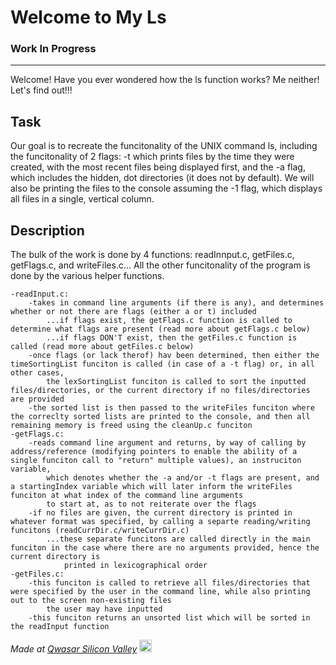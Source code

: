 # Welcome to My Ls
### Work In Progress
***
Welcome! Have you ever wondered how the ls function works? Me neither! Let's find out!!!
## Task
Our goal is to recreate the funcitonality of the UNIX command ls, including the funcitonality of 2 flags: -t which prints files by the time they were created, with the
most recent files being displayed first, and the -a flag, which includes the hidden, dot directories (it does not by default). We will also be printing the files to the console
assuming the -1 flag, which displays all files in a single, vertical column. 


## Description
The bulk of the work is done by 4 functions: readInnput.c, getFiles.c, getFlags.c, and writeFiles.c... All the other funcitonality of the program is done by the various helper functions. 

    -readInput.c:
        -takes in command line arguments (if there is any), and determines whether or not there are flags (either a or t) included
            ...if flags exist, the getFlags.c function is called to determine what flags are present (read more about getFlags.c below)
            ...if flags DON'T exist, then the getFiles.c function is called (read more about getFiles.c below)
        -once flags (or lack therof) hav been determined, then either the timeSortingList funciton is called (in case of a -t flag) or, in all other cases,
            the lexSortingList funciton is called to sort the inputted files/directories, or the current directory if no files/directories are provided
        -the sorted list is then passed to the writeFiles funciton where the correclty sorted lists are printed to the console, and then all remaining memory is freed using the cleanUp.c funciton
    -getFlags.c:
        -reads command line argument and returns, by way of calling by address/reference (modifying pointers to enable the ability of a single funciton call to "return" multiple values), an instruciton variable,
            which denotes whether the -a and/or -t flags are present, and a startingIndex variable which will later inform the writeFiles funciton at what index of the command line arguments 
            to start at, as to not reiterate over the flags
        -if no files are given, the current directory is printed in whatever format was specified, by calling a separte reading/writing funcitons (readCurrDir.c/writeCurrDir.c)
            ...these separate funcitons are called directly in the main funciton in the case where there are no arguments provided, hence the current directory is  
                printed in lexicographical order
    -getFiles.c:
        -this funciton is called to retrieve all files/directories that were specified by the user in the command line, while also printing out to the screen non-existing files
            the user may have inputted
        -this funciton returns an unsorted list which will be sorted in the readInput function
        


<span><i>Made at <a href='https://qwasar.io'>Qwasar Silicon Valley</a></i></span>
<span><img alt='Qwasar Silicon Valley Logo' src='https://storage.googleapis.com/qwasar-public/qwasar-logo_50x50.png' width='20px'></span>
